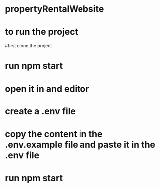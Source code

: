 # propertyRentalWebsite
# to run the project
#first clone the project
# run npm start
# open it in and editor
# create a .env file
# copy the content in the .env.example file and paste it in the .env file
# run npm start 
